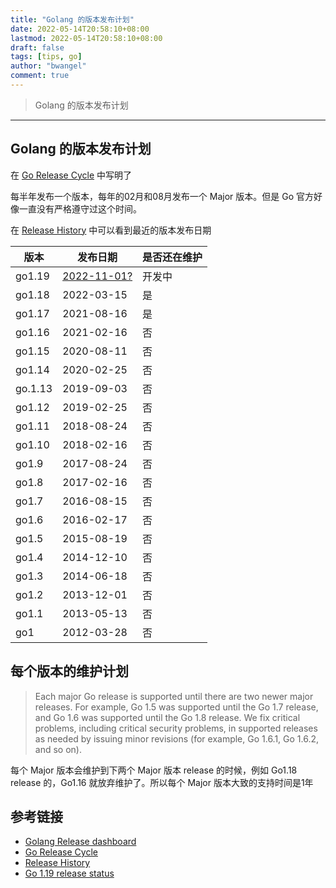 ```yaml
---
title: "Golang 的版本发布计划"
date: 2022-05-14T20:58:10+08:00
lastmod: 2022-05-14T20:58:10+08:00
draft: false
tags: [tips, go]
author: "bwangel"
comment: true
---
```


<!--more-->

> Golang 的版本发布计划

---

## Golang 的版本发布计划

在 [Go Release Cycle](https://github.com/golang/go/wiki/Go-Release-Cycle) 中写明了

每半年发布一个版本，每年的02月和08月发布一个 Major 版本。但是 Go 官方好像一直没有严格遵守过这个时间。

在 [Release History](https://go.dev/doc/devel/release) 中可以看到最近的版本发布日期

版本|发布日期|是否还在维护
---|---|---
go1.19|[2022-11-01?](https://groups.google.com/g/golang-dev/c/4xsD_D5oflI)|开发中
go1.18|2022-03-15|是
go1.17|2021-08-16|是
go1.16|2021-02-16|否
go1.15|2020-08-11|否
go1.14|2020-02-25|否
go.1.13|2019-09-03|否
go1.12|2019-02-25|否
go1.11|2018-08-24|否
go1.10|2018-02-16|否
go1.9|2017-08-24|否
go1.8|2017-02-16|否
go1.7|2016-08-15|否
go1.6|2016-02-17|否
go1.5|2015-08-19|否
go1.4|2014-12-10|否
go1.3|2014-06-18|否
go1.2|2013-12-01|否
go1.1|2013-05-13|否
go1|2012-03-28|否

## 每个版本的维护计划

> Each major Go release is supported until there are two newer major releases. For example, Go 1.5 was supported until the Go 1.7 release, and Go 1.6 was supported until the Go 1.8 release. We fix critical problems, including critical security problems, in supported releases as needed by issuing minor revisions (for example, Go 1.6.1, Go 1.6.2, and so on).

每个 Major 版本会维护到下两个 Major 版本 release 的时候，例如 Go1.18 release 的，Go1.16 就放弃维护了。所以每个 Major 版本大致的支持时间是1年

## 参考链接

- [Golang Release dashboard](https://dev.golang.org/release)
- [Go Release Cycle](https://github.com/golang/go/wiki/Go-Release-Cycle)
- [Release History](https://go.dev/doc/devel/release)
- [Go 1.19 release status](https://groups.google.com/g/golang-dev/c/4xsD_D5oflI)
